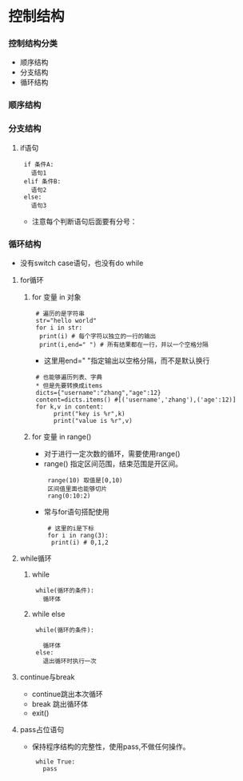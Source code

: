 # 控制结构
### 控制结构分类
   * 顺序结构
   * 分支结构
   * 循环结构
### 顺序结构

### 分支结构
1. if语句
    ```
     if 条件A:
       语句1
     elif 条件B:
       语句2
     else:
       语句3
    ```
    * 注意每个判断语句后面要有分号：
### 循环结构
* 没有switch case语句，也没有do while
1. for循环
   1. for 变量 in 对象
      ```
       # 遍历的是字符串
       str="hello world"
       for i in str:
        print(i) # 每个字符以独立的一行的输出
        print(i,end=" ") # 所有结果都在一行，并以一个空格分隔
      ```
       * 这里用end=" "指定输出以空格分隔，而不是默认换行

      ```
       # 也能够遍历列表、字典
       * 但是先要转换成items
       dicts={"username":"zhang","age":12}
       content=dicts.items() #[('username','zhang'),('age':12)]
       for k,v in content:
            print("key is %r",k)
            print("value is %r",v)
      ```

    2. for 变量 in range()
       * 对于进行一定次数的循环，需要使用range()
       * range() 指定区间范围，结束范围是开区间。
         ```
          range(10) 取值是[0,10)
          区间值里面也能够切片
          rang(0:10:2)
         ```
       * 常与for语句搭配使用
         ```
          # 这里的i是下标
          for i in rang(3):
           print(i) # 0,1,2
         ```
2. while循环
   1. while
      ```
       while(循环的条件):
         循环体
      ```
   2. while else
      ```
       while(循环的条件):

         循环体
       else:
         退出循环时执行一次
      ```


4. continue与break
   * continue跳出本次循环
   * break 跳出循环体
   * exit()
5. pass占位语句
   * 保持程序结构的完整性，使用pass,不做任何操作。
     ```
      while True:
        pass
     ```



